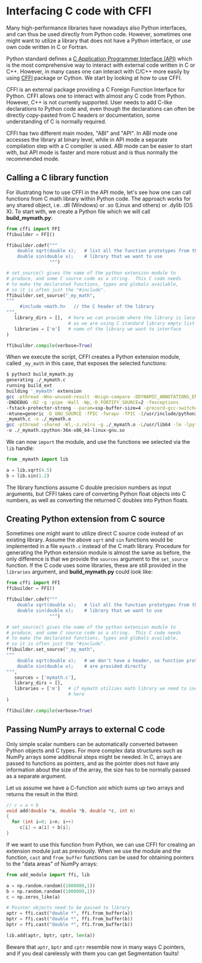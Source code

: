 <!-- Title: Interfacing C code with CFFI -->

<!-- Short description:

In this article we discuss how external code written in C can be utilized
from Python code with the help of the CFFI package.

-->

# Interfacing C code with CFFI

Many high-performance libraries have nowadays also Python interfaces, and
can thus be used directly from Python code. However, sometimes one might want
to utilize a library that does not have a Python interface, or use own code
written in C or Fortran.

Python standard defines a
[C Application Programmer Interface (API)](https://docs.python.org/3/c-api/)
which is the most comprehensive way to interact with external code written in
C or C++. However, in many cases one can interact with C/C++ more easily by
using [CFFI](https://cffi.readthedocs.io) package or Cython. We start by
looking at how to use CFFI.

CFFI is an external package providing a C Foreign Function Interface for
Python. CFFI allows one to interact with almost any C code from Python.
However, C++ is not currently supported. User needs to add C-like declarations
to Python code and, even though the declarations can often be directly
copy-pasted from C headers or documentation, some understanding of C is
normally required.

CFFI has two different main modes, "ABI" and "API". In ABI mode one accesses
the library at binary level, while in API mode a separate compilation step
with a C compiler is used. ABI mode can be easier to start with, but API mode
is faster and more robust and is thus normally the recommended mode.


## Calling a C library function

For illustrating how to use CFFI in the API mode, let's see how one can call
functions from C math library within Python code. The approach works for any
shared object, i.e. .dll (Windows) or .so (Linux and others) or .dylib
(OS X). To start with, we create a Python file which we will call
**build_mymath.py**:

~~~python
from cffi import FFI
ffibuilder = FFI()

ffibuilder.cdef("""
    double sqrt(double x);   # list all the function prototypes from the
    double sin(double x);    # library that we want to use
                """)

# set_source() gives the name of the python extension module to
# produce, and some C source code as a string.  This C code needs
# to make the declarated functions, types and globals available,
# so it is often just the "#include".
ffibuilder.set_source("_my_math",
"""
     #include <math.h>   // the C header of the library
""",
   library_dirs = [],  # here we can provide where the library is located,
                       # as we are using C standard library empty list is enough
   libraries = ['m']   # name of the library we want to interface
)

ffibuilder.compile(verbose=True)
~~~

When we execute the script, CFFI creates a Python extension module, called
`_my_math` in this case, that exposes the selected functions:

~~~bash
$ python3 build_mymath.py
generating ./_mymath.c
running build_ext
building '_mymath' extension
gcc -pthread -Wno-unused-result -Wsign-compare -DDYNAMIC_ANNOTATIONS_ENABLED=1
-DNDEBUG -O2 -g -pipe -Wall -Wp,-D_FORTIFY_SOURCE=2 -fexceptions
-fstack-protector-strong --param=ssp-buffer-size=4 -grecord-gcc-switches -m64
-mtune=generic -D_GNU_SOURCE -fPIC -fwrapv -fPIC -I/usr/include/python3.6m -c
_mymath.c -o ./_mymath.o
gcc -pthread -shared -Wl,-z,relro -g ./_mymath.o -L/usr/lib64 -lm -lpython3.6m
-o ./_mymath.cpython-36m-x86_64-linux-gnu.so
~~~

We can now `import` the module, and use the functions we selected via the
`lib` handle:

~~~python
from _mymath import lib

a = lib.sqrt(4.5)
b = lib.sin(1.2)
~~~

The library functions assume C double precision numbers as input arguments,
but CFFI takes care of converting Python float objects into C numbers, as well
as converting the returned C doubles into Python floats.

## Creating Python extension from C source

Sometimes one might want to utilize direct C source code instead of an
existing library. Assume the above `sqrt` and `sin` functions would be
implemented in a file `mymath.c` instead of the C math library. Procedure for
generating the Python extension module is almost the same as before, the only
difference is that we provide the `sources` argument to the `set_source`
function. If the C code uses some libraries, these are still provided in the
`libraries` argument, and **build_mymath.py** could look like:

~~~python
from cffi import FFI
ffibuilder = FFI()

ffibuilder.cdef("""
    double sqrt(double x);   # list all the function prototypes from the
    double sin(double x);    # library that we want to use
                """)

# set_source() gives the name of the python extension module to
# produce, and some C source code as a string.  This C code needs
# to make the declarated functions, types and globals available,
# so it is often just the "#include".
ffibuilder.set_source("_my_math",
"""
    double sqrt(double x);   # we don't have a header, so function prototypes
    double sin(double x);    # are provided directly
""",
   sources = ['mymath.c'],
   library_dirs = [],
   libraries = ['m']   # if mymath utilizes math library we need to include it
                       # here
)

ffibuilder.compile(verbose=True)
~~~

## Passing NumPy arrays to external C code

Only simple scalar numbers can be automatically converted between Python
objects and C types. For more complex data structures such as NumPy arrays
some additional steps might be needed. In C, arrays are passed to functions
as pointers, and as the pointer does not have any information about the size
of the array, the size has to be normally passed as a separate argument.

Let us assume we have a C-function `add` which sums up two arrays and returns
the result in the third:

~~~c
// c = a + b
void add(double *a, double *b, double *c, int n)
{
  for (int i=0; i<n; i++)
     c[i] = a[i] + b[i];
}
~~~

If we want to use this function from Python, we can use CFFI for creating
an extension module just as previously. When we use the module and the
function, `cast` and `from_buffer` functions can be used for obtaining
pointers to the "data areas" of NumPy arrays:

~~~python
from add_module import ffi, lib

a = np.random.random((1000000,1))
b = np.random.random((1000000,1))
c = np.zeros_like(a)

# Pointer objects need to be passed to library
aptr = ffi.cast("double *", ffi.from_buffer(a))
bptr = ffi.cast("double *", ffi.from_buffer(b))
bptr = ffi.cast("double *", ffi.from_buffer(b))

lib.add(aptr, bptr, cptr, len(a))
~~~

Beware that `aptr`, `bptr` and `cptr` resemble now in many ways C pointers,
and if you deal carelessly with them you can get Segmentation faults!
